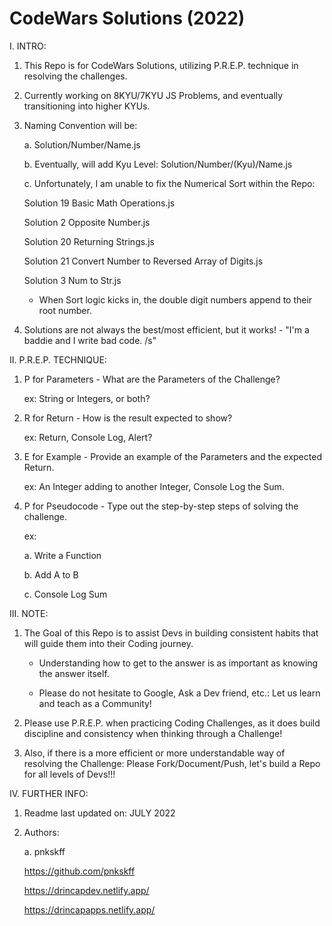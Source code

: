 # CodeWars Solutions (2022)

I. INTRO:

  1. This Repo is for CodeWars Solutions, utilizing P.R.E.P. technique in resolving the challenges.

  2. Currently working on 8KYU/7KYU JS Problems, and eventually transitioning into higher KYUs.

  3. Naming Convention will be:

     a. Solution/Number/Name.js
     
     b. Eventually, will add Kyu Level: Solution/Number/(Kyu)/Name.js
     
     c. Unfortunately, I am unable to fix the Numerical Sort within the Repo:
     
        Solution 19 Basic Math Operations.js

        Solution 2 Opposite Number.js

        Solution 20 Returning Strings.js

        Solution 21 Convert Number to Reversed Array of Digits.js

        Solution 3 Num to Str.js
     
        - When Sort logic kicks in, the double digit numbers append to their root number.
  
  4. Solutions are not always the best/most efficient, but it works! - "I'm a baddie and I write bad code. /s"

II. P.R.E.P. TECHNIQUE:

  1. P for Parameters - What are the Parameters of the Challenge?

     ex: String or Integers, or both?

  2. R for Return - How is the result expected to show?

     ex: Return, Console Log, Alert?

  3. E for Example - Provide an example of the Parameters and the expected Return.

     ex: An Integer adding to another Integer, Console Log the Sum.

  4. P for Pseudocode - Type out the step-by-step steps of solving the challenge.

     ex: 

     a. Write a Function

     b. Add A to B

     c. Console Log Sum

III. NOTE:

  1. The Goal of this Repo is to assist Devs in building consistent habits that will guide them into their Coding journey. 
  
      - Understanding how to get to the answer is as important as knowing the answer itself.
      
      - Please do not hesitate to Google, Ask a Dev friend, etc.: Let us learn and teach as a Community!
      
  2. Please use P.R.E.P. when practicing Coding Challenges, as it does build discipline and consistency when thinking through a Challenge!

  3. Also, if there is a more efficient or more understandable way of resolving the Challenge: Please Fork/Document/Push, let's build a Repo for all levels of Devs!!!

IV. FURTHER INFO:

  1. Readme last updated on: JULY 2022

  2. Authors:

     a. pnkskff
     
     https://github.com/pnkskff
     
     https://drincapdev.netlify.app/
     
     https://drincapapps.netlify.app/
